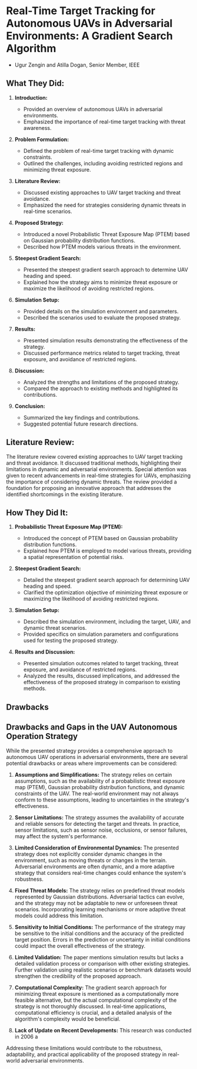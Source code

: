 # Real-Time Target Tracking for Autonomous UAVs in Adversarial Environments: A Gradient Search Algorithm
- Ugur Zengin and Atilla Dogan, Senior Member, IEEE


## What They Did:

1. **Introduction:**
   - Provided an overview of autonomous UAVs in adversarial environments.
   - Emphasized the importance of real-time target tracking with threat awareness.

2. **Problem Formulation:**
   - Defined the problem of real-time target tracking with dynamic constraints.
   - Outlined the challenges, including avoiding restricted regions and minimizing threat exposure.

3. **Literature Review:**
   - Discussed existing approaches to UAV target tracking and threat avoidance.
   - Emphasized the need for strategies considering dynamic threats in real-time scenarios.

4. **Proposed Strategy:**
   - Introduced a novel Probabilistic Threat Exposure Map (PTEM) based on Gaussian probability distribution functions.
   - Described how PTEM models various threats in the environment.

5. **Steepest Gradient Search:**
   - Presented the steepest gradient search approach to determine UAV heading and speed.
   - Explained how the strategy aims to minimize threat exposure or maximize the likelihood of avoiding restricted regions.

6. **Simulation Setup:**
   - Provided details on the simulation environment and parameters.
   - Described the scenarios used to evaluate the proposed strategy.

7. **Results:**
   - Presented simulation results demonstrating the effectiveness of the strategy.
   - Discussed performance metrics related to target tracking, threat exposure, and avoidance of restricted regions.

8. **Discussion:**
   - Analyzed the strengths and limitations of the proposed strategy.
   - Compared the approach to existing methods and highlighted its contributions.

9. **Conclusion:**
   - Summarized the key findings and contributions.
   - Suggested potential future research directions.

## Literature Review:

The literature review covered existing approaches to UAV target tracking and threat avoidance. It discussed traditional methods, highlighting their limitations in dynamic and adversarial environments. Special attention was given to recent advancements in real-time strategies for UAVs, emphasizing the importance of considering dynamic threats. The review provided a foundation for proposing an innovative approach that addresses the identified shortcomings in the existing literature.

## How They Did It:

1. **Probabilistic Threat Exposure Map (PTEM):**
   - Introduced the concept of PTEM based on Gaussian probability distribution functions.
   - Explained how PTEM is employed to model various threats, providing a spatial representation of potential risks.

2. **Steepest Gradient Search:**
   - Detailed the steepest gradient search approach for determining UAV heading and speed.
   - Clarified the optimization objective of minimizing threat exposure or maximizing the likelihood of avoiding restricted regions.

3. **Simulation Setup:**
   - Described the simulation environment, including the target, UAV, and dynamic threat scenarios.
   - Provided specifics on simulation parameters and configurations used for testing the proposed strategy.

4. **Results and Discussion:**
   - Presented simulation outcomes related to target tracking, threat exposure, and avoidance of restricted regions.
   - Analyzed the results, discussed implications, and addressed the effectiveness of the proposed strategy in comparison to existing methods.

## Drawbacks 
## Drawbacks and Gaps in the UAV Autonomous Operation Strategy

While the presented strategy provides a comprehensive approach to autonomous UAV operations in adversarial environments, there are several potential drawbacks or areas where improvements can be considered:

1. **Assumptions and Simplifications:** The strategy relies on certain assumptions, such as the availability of a probabilistic threat exposure map (PTEM), Gaussian probability distribution functions, and dynamic constraints of the UAV. The real-world environment may not always conform to these assumptions, leading to uncertainties in the strategy's effectiveness.

2. **Sensor Limitations:** The strategy assumes the availability of accurate and reliable sensors for detecting the target and threats. In practice, sensor limitations, such as sensor noise, occlusions, or sensor failures, may affect the system's performance.

3. **Limited Consideration of Environmental Dynamics:** The presented strategy does not explicitly consider dynamic changes in the environment, such as moving threats or changes in the terrain. Adversarial environments are often dynamic, and a more adaptive strategy that considers real-time changes could enhance the system's robustness.

4. **Fixed Threat Models:** The strategy relies on predefined threat models represented by Gaussian distributions. Adversarial tactics can evolve, and the strategy may not be adaptable to new or unforeseen threat scenarios. Incorporating learning mechanisms or more adaptive threat models could address this limitation.

5. **Sensitivity to Initial Conditions:** The performance of the strategy may be sensitive to the initial conditions and the accuracy of the predicted target position. Errors in the prediction or uncertainty in initial conditions could impact the overall effectiveness of the strategy.

6. **Limited Validation:** The paper mentions simulation results but lacks a detailed validation process or comparison with other existing strategies. Further validation using realistic scenarios or benchmark datasets would strengthen the credibility of the proposed approach.

7. **Computational Complexity:** The gradient search approach for minimizing threat exposure is mentioned as a computationally more feasible alternative, but the actual computational complexity of the strategy is not thoroughly discussed. In real-time applications, computational efficiency is crucial, and a detailed analysis of the algorithm's complexity would be beneficial.

8.  **Lack of Update on Recent Developments:** This research was conducted in 2006 a

Addressing these limitations would contribute to the robustness, adaptability, and practical applicability of the proposed strategy in real-world adversarial environments.
